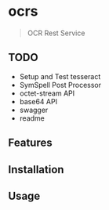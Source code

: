 # ocrs

> OCR Rest Service

## TODO

* Setup and Test tesseract
* SymSpell Post Processor
* octet-stream API
* base64 API
* swagger
* readme

## Features

## Installation

## Usage

